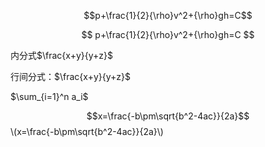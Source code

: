 ```math
p+\frac{1}{2}{\rho}v^2+{\rho}gh=C
```

$$ p+\frac{1}{2}{\rho}v^2+{\rho}gh=C $$

内分式$\frac{x+y}{y+z}$

行间分式：$\frac{x+y}{y+z}$

$\sum_{i=1}^n a_i$ 

$$x=\frac{-b\pm\sqrt{b^2-4ac}}{2a}$$\\(x=\frac{-b\pm\sqrt{b^2-4ac}}{2a}\\)

